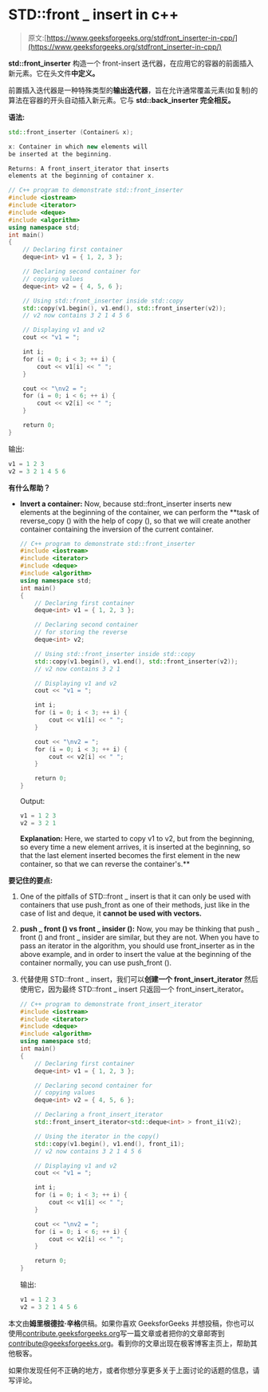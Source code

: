 # STD::front _ insert in c++

> 原文:[https://www.geeksforgeeks.org/stdfront_inserter-in-cpp/](https://www.geeksforgeeks.org/stdfront_inserter-in-cpp/)

**std::front_inserter** 构造一个 front-insert 迭代器，在应用它的容器的前面插入新元素。它在头文件**中定义。**

前置插入迭代器是一种特殊类型的**输出迭代器**，旨在允许通常覆盖元素(如复制)的算法在容器的开头自动插入新元素。它与 **std::back_inserter 完全相反。**

**语法:**

```cpp
std::front_inserter (Container& x);

x: Container in which new elements will 
be inserted at the beginning.

Returns: A front_insert_iterator that inserts 
elements at the beginning of container x.

```

```cpp
// C++ program to demonstrate std::front_inserter
#include <iostream>
#include <iterator>
#include <deque>
#include <algorithm>
using namespace std;
int main()
{
    // Declaring first container
    deque<int> v1 = { 1, 2, 3 };

    // Declaring second container for
    // copying values
    deque<int> v2 = { 4, 5, 6 };

    // Using std::front_inserter inside std::copy
    std::copy(v1.begin(), v1.end(), std::front_inserter(v2));
    // v2 now contains 3 2 1 4 5 6

    // Displaying v1 and v2
    cout << "v1 = ";

    int i;
    for (i = 0; i < 3; ++ i) {
        cout << v1[i] << " ";
    }

    cout << "\nv2 = ";
    for (i = 0; i < 6; ++ i) {
        cout << v2[i] << " ";
    }

    return 0;
}
```

输出:

```cpp
v1 = 1 2 3
v2 = 3 2 1 4 5 6 

```

**有什么帮助？**

*   **Invert a container:** Now, because std::front_inserter inserts new elements at the beginning of the container, we can perform the **task of reverse_copy () with the help of copy (), so that we will create another container containing the inversion of the current container.

    ```cpp
    // C++ program to demonstrate std::front_inserter
    #include <iostream>
    #include <iterator>
    #include <deque>
    #include <algorithm>
    using namespace std;
    int main()
    {
        // Declaring first container
        deque<int> v1 = { 1, 2, 3 };

        // Declaring second container
        // for storing the reverse
        deque<int> v2;

        // Using std::front_inserter inside std::copy
        std::copy(v1.begin(), v1.end(), std::front_inserter(v2));
        // v2 now contains 3 2 1

        // Displaying v1 and v2
        cout << "v1 = ";

        int i;
        for (i = 0; i < 3; ++ i) {
            cout << v1[i] << " ";
        }

        cout << "\nv2 = ";
        for (i = 0; i < 3; ++ i) {
            cout << v2[i] << " ";
        }

        return 0;
    }
    ```

    Output:

    ```cpp
    v1 = 1 2 3
    v2 = 3 2 1

    ```

    **Explanation:** Here, we started to copy v1 to v2, but from the beginning, so every time a new element arrives, it is inserted at the beginning, so that the last element inserted becomes the first element in the new container, so that we can reverse the container's.** 

**要记住的要点:**

1.  One of the pitfalls of STD::front _ insert is that it can only be used with containers that use push_front as one of their methods, just like in the case of list and deque, it **cannot be used with vectors.**
2.  **push _ front () vs front _ insider ():** Now, you may be thinking that push _ front () and front _ insider are similar, but they are not. When you have to pass an iterator in the algorithm, you should use front_inserter as in the above example, and in order to insert the value at the beginning of the container normally, you can use push_front ().
3.  代替使用 STD::front _ insert，我们可以**创建一个 front_insert_iterator** 然后使用它，因为最终 STD::front _ insert 只返回一个 front_insert_iterator。

    ```cpp
    // C++ program to demonstrate front_insert_iterator
    #include <iostream>
    #include <iterator>
    #include <deque>
    #include <algorithm>
    using namespace std;
    int main()
    {
        // Declaring first container
        deque<int> v1 = { 1, 2, 3 };

        // Declaring second container for
        // copying values
        deque<int> v2 = { 4, 5, 6 };

        // Declaring a front_insert_iterator
        std::front_insert_iterator<std::deque<int> > front_i1(v2);

        // Using the iterator in the copy()
        std::copy(v1.begin(), v1.end(), front_i1);
        // v2 now contains 3 2 1 4 5 6

        // Displaying v1 and v2
        cout << "v1 = ";

        int i;
        for (i = 0; i < 3; ++ i) {
            cout << v1[i] << " ";
        }

        cout << "\nv2 = ";
        for (i = 0; i < 6; ++ i) {
            cout << v2[i] << " ";
        }

        return 0;
    }
    ```

    输出:

    ```cpp
    v1 = 1 2 3
    v2 = 3 2 1 4 5 6

    ```

本文由**姆里根德拉·辛格**供稿。如果你喜欢 GeeksforGeeks 并想投稿，你也可以使用[contribute.geeksforgeeks.org](http://www.contribute.geeksforgeeks.org)写一篇文章或者把你的文章邮寄到 contribute@geeksforgeeks.org。看到你的文章出现在极客博客主页上，帮助其他极客。

如果你发现任何不正确的地方，或者你想分享更多关于上面讨论的话题的信息，请写评论。